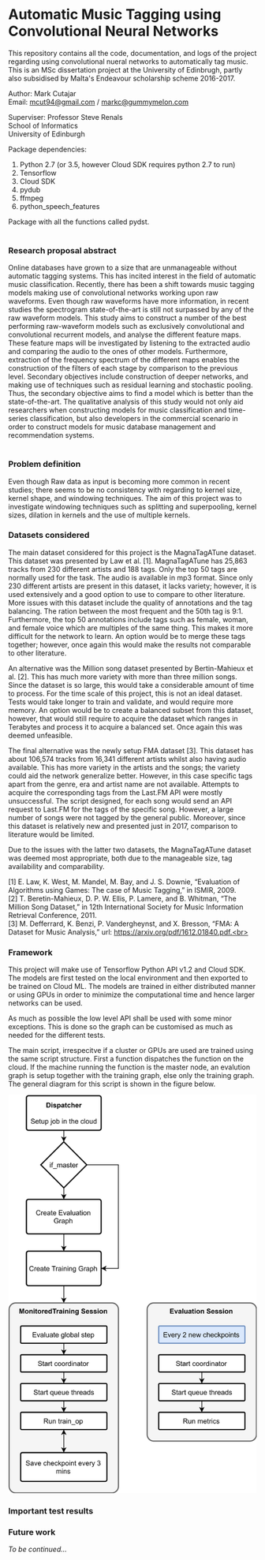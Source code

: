 # Automatic Music Tagging using Convolutional Neural Networks

This repository contains all the code, documentation, and logs of the project regarding using convolutional nueral networks to automatically tag music. This is an MSc dissertation project at the University of Edinbrugh, partly also subsidised by Malta's Endeavour scholarship scheme 2016-2017.

Author: Mark Cutajar <br>
Email: mcut94@gmail.com / markc@gummymelon.com

Superviser: Professor Steve Renals <br>
School of Informatics <br>
University of Edinburgh

Package dependencies:
1. Python 2.7 (or 3.5, however Cloud SDK requires python 2.7 to run)
2. Tensorflow
3. Cloud SDK
4. pydub
5. ffmpeg
6. python_speech_features

Package with all the functions called pydst.
<br><br>
### Research proposal abstract

Online databases have grown to a size that are unmanageable without automatic tagging systems. This has incited interest in the field of automatic music classification. Recently, there has been a shift towards music tagging models making use of convolutional networks working upon raw waveforms. Even though raw waveforms have more information, in recent studies the spectrogram state-of-the-art is still not surpassed by any of the raw waveform models. This study aims to construct a number of the best performing raw-waveform models such as exclusively convolutional and convolutional recurrent models, and analyse the different feature maps. These feature maps will be investigated by listening to the extracted audio and comparing the audio to the ones of other models. Furthermore, extraction of the frequency spectrum of the different maps enables the construction of the filters of each stage by comparison to the previous level. Secondary objectives include construction of deeper networks, and making use of techniques such as residual learning and stochastic pooling. Thus, the secondary objective aims to find a model which is better than the state-of-the-art. The qualitative analysis of this study would not only aid researchers when constructing models for music classification and time-series classification, but also developers in the commercial scenario in order to construct models for music database management and recommendation systems. 
<br><br>

### Problem definition

Even though Raw data as input is becoming more common in recent studies; there seems to be no consistency with regarding to kernel size, kernel shape, and windowing techniques. The aim of this project was to investigate windowing techniques such as splitting and superpooling, kernel sizes, dilation in kernels and the use of multiple kernels.

### Datasets considered

The main dataset considered for this project is the MagnaTagATune dataset. This dataset was presented by Law et al. [1]. MagnaTagATune has 25,863 tracks from 230 different artists and 188 tags. Only the top 50 tags are normally used for the task. The audio is available in mp3 format. Since only 230 different artists are present in this dataset, it lacks variety; however, it is used extensively and a good option to use to compare to other literature. More issues with this dataset include the quality of annotations and the tag balancing. The ration between the most frequent and the 50th tag is 9:1. Furthermore, the top 50 annotations include tags such as female, woman, and female voice which are multiples of the same thing. This makes it more difficult for the network to learn. An option would be to merge these tags together; however, once again this would make the results not comparable to other literature.<br>

An alternative was the Million song dataset presented by Bertin-Mahieux et al. [2]. This has much more variety with more than three million songs. Since the dataset is so large, this would take a considerable amount of time to process. For the time scale of this project, this is not an ideal dataset. Tests would take longer to train and validate, and would require more memory. An option would be to create a balanced subset from this dataset, however, that would still require to acquire the dataset which ranges in Terabytes and process it to acquire a balanced set. Once again this was deemed unfeasible.<br>

The final alternative was the newly setup FMA dataset [3]. This dataset has about 106,574 tracks from 16,341 different artists whilst also having audio available. This has more variety in the artists and the songs; the variety could aid the network generalize better. However, in this case specific tags apart from the genre, era and artist name are not available. Attempts to acquire the corresponding tags from the Last.FM API were mostly unsuccessful. The script designed, for each song would send an API request to Last.FM for the tags of the specific song. However, a large number of songs were not tagged by the general public. Moreover, since this dataset is relatively new and presented just in 2017, comparison to literature would be limited.<br>

Due to the issues with the latter two datasets, the MagnaTagATune dataset was deemed most appropriate, both due to the manageable size, tag availability and comparability.<br>

[1] E. Law, K. West, M. Mandel, M. Bay, and J. S. Downie, “Evaluation of Algorithms using Games: The case of Music Tagging,” in ISMIR, 2009.<br>
[2]	T. Beretin-Mahieux, D. P. W. Ellis, P. Lamere, and B. Whitman, “The Million Song Dataset,” in 12th International Society for Music Information Retrieval Conference, 2011.<br>
[3]	M. Defferrard, K. Benzi, P. Vandergheynst, and X. Bresson, “FMA: A Dataset for Music Analysis,” url: https://arxiv.org/pdf/1612.01840.pdf.<br>

### Framework

This project will make use of Tensorflow Python API v1.2 and Cloud SDK. The models are first tested on the local environment and then exported to be trained on Cloud ML. The models are trained in either distributed manner or using GPUs in order to minimize the computational time and hence larger networks can be used. 

As much as possible the low level API shall be used with some minor exceptions. This is done so the graph can be customised as much as needed for the different tests.

The main script, irrespecitve if a cluster or GPUs are used are trained using the same script structure. First a function dispatches the function on the cloud. If the machine running the function is the master node, an evalution graph is setup together with the training graph, else only the training graph. The general diagram for this script is shown in the figure below.

![Figure 1: Script Flowchart](/images/script_flowchart.png?raw=true "Script Flowchart")


### Important test results

### Future work

*To be continued...*


